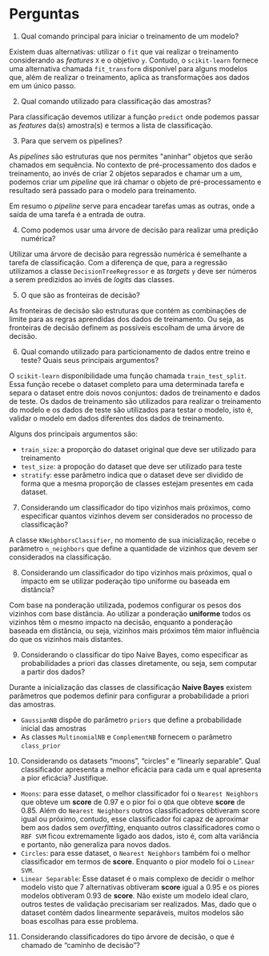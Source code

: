 # Perguntas

1. Qual comando principal para iniciar o treinamento de um modelo?

Existem duas alternativas: utilizar o `fit` que vai realizar o treinamento considerando as *features* `X` e o objetivo `y`.
Contudo, o `scikit-learn` fornece uma alternativa chamada `fit_transform` disponível para alguns modelos que, além de realizar o treinamento, aplica
as transformações aos dados em um único passo.

2. Qual comando utilizado para classificação das amostras?

Para classificação devemos utilizar a função `predict` onde podemos passar as *features* da(s) amostra(s) e termos a lista de classificação.

3. Para que servem os pipelines?

As *pipelines* são estruturas que nos permites "aninhar" objetos que serão chamados em sequência. No contexto de pré-processamento dos dados e treinamento, ao invés de criar 2 objetos separados e chamar um a um, podemos criar um *pipeline* que irá chamar o objeto de pré-processamento e resultado será passado para o modelo para treinamento.

Em resumo o *pipeline* serve para encadear tarefas umas as outras, onde a saída de uma tarefa é a entrada de outra.

4. Como podemos usar uma árvore de decisão para realizar uma predição numérica?

Utilizar uma árvore de decisão para regressão numérica é semelhante a tarefa de classificação. Com a diferença de que, para a regressão utilizamos a classe `DecisionTreeRegressor` e as *targets* `y` deve ser números a serem predizidos ao invés de *logits* das classes.

5. O que são as fronteiras de decisão?

As fronteiras de decisão são estruturas que contém as combinações de limite para as regras aprendidas dos dados de treinamento. Ou seja, as fronteiras de decisão definem as possíveis escolham de uma árvore de decisão.

6. Qual comando utilizado para particionamento de dados entre treino e teste? Quais seus principais argumentos?

O `scikit-learn` disponibilidade uma função chamada `train_test_split`. Essa função recebe o dataset completo para uma determinada tarefa e separa o dataset entre dois novos conjuntos: dados de treinamento e dados de teste.
Os dados de treinamento são utilizados para realizar o treinamento do modelo e os dados de teste são utilizados para testar o modelo, isto é, validar o modelo em dados diferentes dos dados de treinamento.

Alguns dos principais argumentos são:

- `train_size`: a proporção do dataset original que deve ser utilizado para treinamento
- `test_size`: a propoção do dataset que deve ser utilizado para teste
- `stratify`: esse parâmetro indica que o dataset deve ser dividido de forma que a mesma proporção de classes estejam presentes em cada dataset.

7. Considerando um classificador do tipo vizinhos mais próximos, como especificar quantos vizinhos devem ser considerados no processo de classificação?

A classe `KNeighborsClassifier`, no momento de sua inicialização, recebe o parâmetro `n_neighbors` que define a quantidade de vizinhos que devem ser considerados na classificação.

8. Considerando um classificador do tipo vizinhos mais próximos, qual o impacto em se utilizar poderação tipo uniforme ou baseada em distância?

Com base na ponderação utilizada, podemos configurar os pesos dos vizinhos com base distância. Ao utilizar a ponderação **uniforme** todos os vizinhos têm o mesmo impacto na decisão, enquanto a ponderação baseada em distância, ou seja, vizinhos mais próximos têm maior influência do que os vizinhos mais distantes.

9. Considerando o classificar do tipo Naive Bayes, como especificar as probabilidades a priori das classes diretamente, ou seja, sem computar a partir dos dados?

Durante a inicialização das classes de classificação **Naive Bayes** existem parâmetros que podemos definir para configurar a probabilidade a priori das amostras.

- `GaussianNB` dispõe do parâmetro `priors` que define a probabilidade inicial das amostras
- As classes `MultinomialNB` e `ComplementNB` fornecem o parâmetro `class_prior`

10. Considerando os datasets “moons”, “circles” e “linearly separable”. Qual classificador apresenta a melhor eficácia para cada um e qual apresenta a pior eficácia? Justifique.

- `Moons`: para esse dataset, o melhor classificador foi o `Nearest Neighbors` que obteve um **score** de 0.97 e o pior foi o `QDA` que obteve **score** de 0.85. Além do `Nearest Neighbors` outros classificadores obtiveram score igual ou próximo, contudo, esse classificador foi capaz de aproximar bem aos dados sem *overfitting*, enquanto outros classificadores como o `RBF SVM` ficou extremamente ligado aos dados, isto é, com alta variância e portanto, não generaliza para novos dados.
- `Circles`: para esse dataset, o `Nearest Neighbors` também foi o melhor classificador em termos de **score**. Enquanto o pior modelo foi o `Linear SVM`.
- `Linear Separable`: Esse dataset é o mais complexo de decidir o melhor modelo visto que 7 alternativas obtiveram **score** igual a 0.95 e os piores modelos obtiveram 0.93 de **score**. Não existe um modelo ideal claro, outros testes de validação precisariam ser realizados. Mas, dado que o dataset contém dados linearmente separáveis, muitos modelos são boas escolhas para esse problema.

11. Considerando classificadores do tipo árvore de decisão, o que é chamado de “caminho de decisão”?
